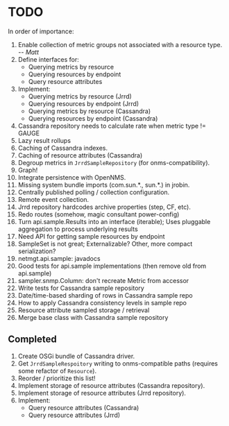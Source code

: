 TODO
====

In order of importance:

 1. Enable collection of metric groups not associated with a resource type. -- *Matt*
 1. Define interfaces for:
    - Querying metrics by resource
    - Querying resources by endpoint
    - Query resource attributes
 1. Implement:
    - Querying metrics by resource (Jrrd)
    - Querying resources by endpoint (Jrrd)
    - Querying metrics by resource (Cassandra)
    - Querying resources by endpoint (Cassandra)
 1. Cassandra repository needs to calculate rate when metric type != GAUGE
 1. Lazy result rollups
 1. Caching of Cassandra indexes.
 1. Caching of resource attributes (Cassandra)
 1. Degroup metrics in `JrrdSampleRepository` (for onms-compatibility).
 1. Graph!
 1. Integrate persistence with OpenNMS.
 1. Missing system bundle imports (com.sun.\*., sun.\*.) in jrobin.
 1. Centrally published polling / collection configuration.
 1. Remote event collection.
 1. Jrrd repository hardcodes archive properties (step, CF, etc).
 1. Redo routes (somehow, magic consultant power-config)
 1. Turn api.sample.Results into an interface (iterable); Uses pluggable
    aggregation to process underlying results
 1. Need API for getting sample resources by endpoint
 1. SampleSet is not great; Externalizable? Other, more compact serialization?
 1. netmgt.api.sample: javadocs
 1. Good tests for api.sample implementations (then remove old from api.sample)
 1. sampler.snmp.Column: don't recreate Metric from accessor
 1. Write tests for Cassandra sample repository
 1. Date/time-based sharding of rows in Cassandra sample repo
 1. How to apply Cassandra consistency levels in sample repo
 1. Resource attribute sampled storage / retrieval
 1. Merge base class with Cassandra sample repository

Completed
---------
 1. Create OSGi bundle of Cassandra driver.
 1. Get `JrrdSampleRespoitory` writing to onms-compatible paths (requires
    some refactor of `Resource`).
 1. Reorder / prioritize this list!
 1. Implement storage of resource attributes (Cassandra repository).
 1. Implement storage of resource attributes (Jrrd repository).
 1. Implement:
    - Query resource attributes (Cassandra)
    - Query resource attributes (Jrrd)
